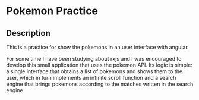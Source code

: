 # Pokemon Practice

## Description

This is a practice for show the pokemons in an user interface with angular.

For some time I have been studying about rxjs and I was encouraged to develop this small application that uses the pokemon API. Its logic is simple: a single interface that obtains a list of pokemons and shows them to the user, which in turn implements an infinite scroll function and a search engine that brings pokemons according to the matches written in the search engine
